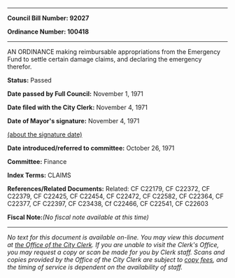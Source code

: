 

********

**Council Bill Number: 92027**
   
**Ordinance Number: 100418**
********

 AN ORDINANCE making reimbursable appropriations from the Emergency Fund to settle certain damage claims, and declaring the emergency therefor.

**Status:** Passed
   
**Date passed by Full Council:** November 1, 1971
   
**Date filed with the City Clerk:** November 4, 1971
   
**Date of Mayor's signature:** November 4, 1971
   
[(about the signature date)](/~public/approvaldate.htm)
   
   
   
**Date introduced/referred to committee:** October 26, 1971
   
**Committee:** Finance
   
   
**Index Terms:** CLAIMS

**References/Related Documents:** Related: CF C22179, CF C22372, CF C22379, CF C22425, CF C22454, CF C22472, CF C22582, CF C22364, CF C22377, CF C22397, CF C23438, Cf C22466, CF C22541, CF C22603

**Fiscal Note:**_(No fiscal note available at this time)_
********

_No text for this document is available on-line. You may view this document at [the Office of the City Clerk](http://www.seattle.gov/leg/clerk/contactUs.htm). If you are unable to visit the Clerk's Office, you may request a copy or scan be made for you by Clerk staff. Scans and copies provided by the Office of the City Clerk are subject to [copy fees](http://clerk.seattle.gov/~public/clerkfees.htm), and the timing of service is dependent on the availability of staff._

